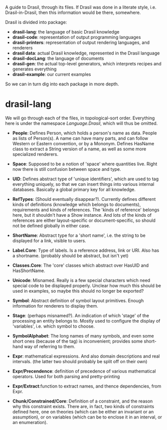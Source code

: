 A guide to Drasil, through its files. If Drasil was done in a literate style, i.e.
Drasil-in-Drasil, then this information would be there, somewhere.

Drasil is divided into package:
- **drasil-lang**: the language of basic Drasil knowledge
- **drasil-code**: representation of output programming languages
- **drasil-printers**: representation of output rendering languages, and renderers
- **drasil data**: actual Drasil knowledge, represented in the Drasil language
- **drasil-docLang**: the language of documents
- **drasil-gen**: the actual top-level generators, which interprets recipes and generates everything
- **drasil-example**: our current examples

So we can in turn dig into each package in more depth.

# drasil-lang

We will go through each of the files, in topological-sort order. Everything here is
under the namespace *Language.Drasil*, which will thus be omitted.

- **People**: Defines Person, which holds a person's name as data. People as lists of Person(s).
  A name can have many parts, and can follow Western or Eastern convention, or by a Mononym.
  Defines HasName class to extract a String version of a name, as well as some more
  specialized renderers.

- **Space**: Supposed to be a notion of 'space' where quantities live. Right now there is
  still confusion between space and type.

- **UID**: Defines abstract type of 'unique identifiers', which are used to tag everything
  uniquely, so that we can insert things into various internal databases. Basically a global
  primary key for all knowledge.

- **RefTypes**: (Should eventually disappear?). Currently defines different kinds of
  definitions (knowledge which belongs to documents), requirements and kinds of
  references. The 'kinds of reference' belongs here, but it shouldn't have a Show instance.
  And lots of the kinds of references are either layout-specific or document-specific, so
  should not be defined globally in either case.

- **ShortName**: Abstract type for a 'short name', i.e. the string to be displayed
  for a link, visible to users.

- **Label.Core**: Type of labels. Is a reference address, link or URI. Also has a shortname.
  (probably should be abstract, but isn't yet)

- **Classes.Core**: The 'core' classes which abstract over HasUID and HasShortName.

- **Unicode**: Misnamed. Really is a few special characters which need special code to be
  displayed properly. Unclear how much this should be used in examples, so maybe this should
  no longer be exported?

- **Symbol**: Abstract definition of symbol layout primitives. Enough information for
  renderers to display them.

- **Stage**: (perhaps misnamed?). An indication of which 'stage' of the processing an
  entity belongs to. Mostly used to configure the display of 'variables', i.e. which
  symbol to choose.

- **SymbolAlphabet**: The long names of many symbols, and even some short ones (because of the
  tag) is inconvenient; provides some short-hand way of referring to them.

- **Expr**: mathematical expressions. And also domain descriptions and real intervals.
  (the latter two should probably be split off on their own)

- **Expr/Precendence**: definition of precedence of various mathematical operators.
  Used for both parsing and pretty-printing

- **Expr/Extract**:function to extract names, and thence dependencies, from Expr.

- **Chunk/Constrained/Core**: Definition of a constraint, and the reason why this constraint
  exists. There are, in fact, two kinds of constraints defined here, one on theories
  (which can be either an invariant or an assumption), or on variables (which can be to enclose
  it in an interval, or an enumeration).
